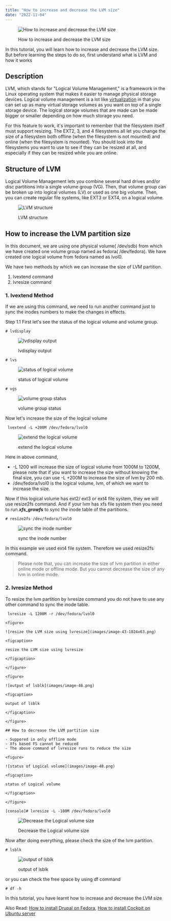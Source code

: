 ```yaml
---
title: "How to increase and decrease the LVM size"
date: "2022-11-04"
---
```


<figure>

![How to increase and decrease the LVM size](images/How-to-increase-and-decrease-the-LVM-size-1024x576.png)

<figcaption>

How to increase and decrease the LVM size

</figcaption>

</figure>

In this tutorial, you will learn how to increase and decrease the LVM size. But before learning the steps to do so, first understand what is LVM and how it works

## Description

LVM, which stands for "Logical Volume Management," is a framework in the Linux operating system that makes it easier to manage physical storage devices. Logical volume management is a lot like [virtualization](https://www.redhat.com/en/topics/virtualization/what-is-virtualization) in that you can set up as many virtual storage volumes as you want on top of a single storage device. The logical storage volumes that are made can be made bigger or smaller depending on how much storage you need.

For this feature to work, it's important to remember that the filesystem itself must support resizing. The EXT2, 3, and 4 filesystems all let you change the size of a filesystem both offline (when the filesystem is not mounted) and online (when the filesystem is mounted). You should look into the filesystems you want to use to see if they can be resized at all, and especially if they can be resized while you are online.

## Structure of LVM

Logical Volume Management lets you combine several hard drives and/or disc partitions into a single volume group (VG). Then, that volume group can be broken up into logical volumes (LV) or used as one big volume. Then, you can create regular file systems, like EXT3 or EXT4, on a logical volume.

<figure>

![LVM structure](images/image-39-1024x614.png)

<figcaption>

LVM structure

</figcaption>

</figure>

## How to increase the LVM partition size

In this document, we are using one physical volume( /dev/sdb) from which we have created one volume group named as fedora( /dev/fedora). We have created one logical volume from fedora named as lvol0.

We have two methods by which we can increase the size of LVM partition.

1. lvextend command
2. lvresize command

### 1\. lvextend Method

If we are using this command, we need to run another command just to sync the inodes numbers to make the changes in effects.

Step 1.1 First let's see the status of the logical volume and volume group.

```
# lvdisplay 
```

<figure>

![lvdisplay output](images/image-42.png)

<figcaption>

lvdisplay output

</figcaption>

</figure>

```
# lvs 
```

<figure>

![status of logical volume](images/image-40.png)

<figcaption>

status of logical volume

</figcaption>

</figure>

```
# vgs
```

<figure>

![volume group status](images/image-41.png)

<figcaption>

volume group status

</figcaption>

</figure>

Now let's increase the size of the logical volume

```
 lvextend -L +200M /dev/fedora/lvol0 
```

<figure>

![extend the logical volume](images/image-44-1024x59.png)

<figcaption>

extend the logical volume

</figcaption>

</figure>

Here in above command,

- \-L 1200 will increase the size of logical volume from 1000M to 1200M, please note that if you want to increase the size without knowing the final size, you can use -L +200M to increase the size of lvm by 200 mb.
- /dev/fedora/lvol0 is the logical volume, lvm, of which we want to increase the size.

Now if this logical volume has ext2/ ext3 or ext4 file system, they we will use resize2fs command. And if your lvm has xfs file system then you need to run **_xfs\_growfs_** to sync the inode table of the partitions.

```
# resize2fs /dev/fedora/lvol0 
```

<figure>

![sync the inode number](images/image-45.png)

<figcaption>

sync the inode number

</figcaption>

</figure>

In this example we used ext4 file system. Therefore we used resize2fs command.

> Please note that, you can increase the size of lvm partition in either online mode or offline mode. But you cannot decrease the size of any lvm in online mode.

### 2\. lvresize Method

To resize the lvm partition by lvresize command you do not have to use any other command to sync the inode table.

```
 lvresize -L 1200M -r /dev/fedora/lvol0

<figure>

![resize the LVM size using lvresize](images/image-43-1024x63.png)

<figcaption>

resize the LVM size using lvresize

</figcaption>

</figure>

<figure>

![output of lsblk](images/image-46.png)

<figcaption>

output of lsblk

</figcaption>

</figure>

## How to decrease the LVM partition size

- Suppored in only offline mode
- Xfs based FS cannot be reduced
- The above command of lvresize runs to reduce the size

<figure>

![status of Logical volume](images/image-48.png)

<figcaption>

status of Logical volume

</figcaption>

</figure>

[console]# lvresize -L -100M /dev/fedora/lvol0 
```

<figure>

![Decrease the Logical volume size](images/image-49-1024x116.png)

<figcaption>

Decrease the Logical volume size

</figcaption>

</figure>

Now after doing everything, please check the size of the lvm partition.

```
# lsblk 
```

<figure>

![output of lsblk ](images/image-50.png)

<figcaption>

output of lsblk

</figcaption>

</figure>

or you can check the free space by using df command

```
# df -h 
```

In this tutorial, you have learnt how to increase and decrease the LVM size

Also Read: [How to install Drupal on Fedora](https://utho.com/docs/tutorial/how-to-install-drupal-on-fedora/), [How to install Cockpit on Ubuntu server](https://utho.com/docs/tutorial/How-to-install-Cockpit-on-Ubuntu-server/)
